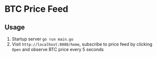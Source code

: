 # BTC Price Feed

## Usage

1. Startup server `go run main.go`
1. Visit `http://localhost:8080/home`, subscribe to price feed by clicking `Open` and observe BTC price every 5 seconds 
